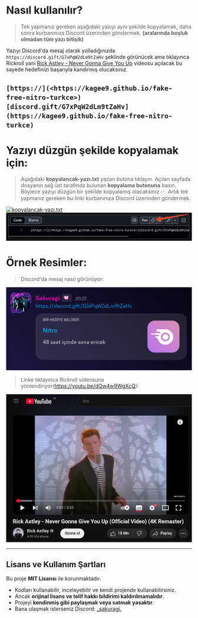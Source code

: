 # Nasıl kullanılır?
> Tek yapmanız gereken aşağıdaki yazıyı aynı şekilde kopyalamak, daha sonra kurbanınıza Discord üzerinden göndermek. **(aralarında boşluk olmadan tüm yazı bitişik)**

Yazıyı Discord'da mesaj olarak yolladığınızda `https://discord.gift/G7xPqW2dLm9tZaHv` şeklinde görünücek ama tıklayınca Rickroll yani [Rick Astley - Never Gonna Give You Up](https://youtu.be/dQw4w9WgXcQ) videosu açılacak bu sayede hedefinizi başarıyla kandırmış olucaksınız.

## `[https://](<https://kagee9.github.io/fake-free-nitro-turkce>)[discord.gift/G7xPqW2dLm9tZaHv](https://kagee9.github.io/fake-free-nitro-turkce)`

# Yazıyı düzgün şekilde kopyalamak için:
> Aşağıdaki **kopyalancak-yazı.txt** yazan butona tıklayın.
Açılan sayfada dosyanın sağ üst tarafında bulunan **kopyalama butonuna** basın.  Böylece yazıyı düzgün bir şekilde kopyalamış olacaksınız ✅. Artık tek yapmanız gereken bu linki kurbanınıza Discord üzerinden göndermek.

[![kopyalancak-yazı.txt](https://img.shields.io/badge/kopyalancak--yazı.txt-5865F2?style=for-the-badge)](./kopyalancak-yazı.txt)
![yazı-kopyalama](./yazı-kopyalama.png)

# Örnek Resimler:
> Discord'da mesaj nasıl görünüyor:

![discord1](./discord1.png)
> Linke tıklayınca Rickroll videosuna yönlendiriyor(https://youtu.be/dQw4w9WgXcQ):

![rickroll](./rickroll.png)

---

## Lisans ve Kullanım Şartları

Bu proje **MIT Lisansı** ile korunmaktadır.  
- Kodları kullanabilir, inceleyebilir ve kendi projende kullanabilirsiniz.  
- Ancak **orijinal lisans ve telif hakkı bildirimi kaldırılmamalıdır**.  
- Projeyi **kendinmiş gibi paylaşmak veya satmak yasaktır**.
- Bana ulaşmak isterseniz Discord: [_sakuragi.](https://discord.com/users/848987722751410206)
